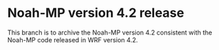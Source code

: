 # Noah-MP version 4.2 release

This branch is to archive the Noah-MP version 4.2 consistent with the Noah-MP code released in WRF version 4.2.
